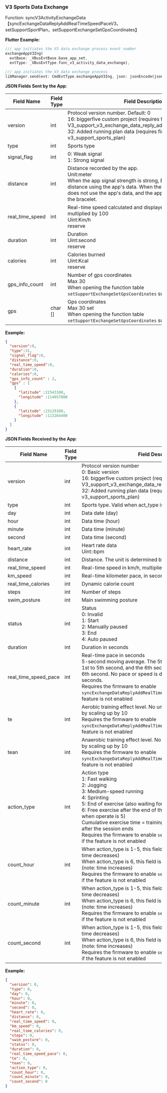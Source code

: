 ### V3 Sports Data Exchange

Function: syncV3ActivityExchangeData 【syncExchangeDataReplyAddRealTimeSpeedPaceV3，setSupportSportPlan，setSupportExchangeSetGpsCoordinates】

**Flutter Example:**

```dart
/// app initiates the V3 data exchange process event number
exchangeAppV3Ing(
  evtBase: _VBusEvtBase.base_app_set,
  evtType: _VBusEvtType.func_v3_activity_data_exchange),

/// app initiates the V3 data exchange process
libManager.send(evt: CmdEvtType.exchangeAppV3Ing, json: jsonEncode(json));
```

**JSON Fields Sent by the App**:

| Field Name      | Field Type | Field Description                                            |
| --------------- | ---------- | ------------------------------------------------------------ |
| version         | int        | Protocol version number. Default: 0<br />16: biggerfive custom project (requires firmware to enable V3_support_v3_exchange_data_reply_add_real_time_speed_pace)<br />32: Added running plan data (requires firmware to enable v3_support_sports_plan) |
| type            | int        | Sports type                                                  |
| signal_flag     | int        | 0: Weak signal<br />1: Strong signal                         |
| distance        | int        | Distance recorded by the app. <br />Unit:meter<br />When the app signal strength is strong, BLE calculates the distance using the app's data. When the app signal is weak, BLE does not use the app's data, and the app displays the data from the bracelet. |
| real_time_speed | int        | Real-time speed calculated and displayed by the app, in km/h, multiplied by 100<br />Uint:Km/h<br />reserve |
| duration        | int        | Duration<br />Uint:second<br />reserve                       |
| calories        | int        | Calories burned<br />Uint:Kcal<br />reserve                  |
| gps_info_count  | int        | Number of gps coordinates<br/>Max 30<br />When opening the function table ` setSupportExchangeSetGpsCoordinates ` support |
| gps             | char []    | Gps coordinates<br/>Max 30 set<br />When opening the function table ` setSupportExchangeSetGpsCoordinates ` support |

**Example:**

```json
{
  "version":0,
  "type":31,
  "signal_flag":0,
  "distance":0,
  "real_time_speed":0,
  "duration":0,
  "calories":0,
  "gps_info_count" : 2,
  "gps" : [
    {
      "latitude" :22543100,
      "longitude" :114057800
    },
    {
      "latitude" :23129100,
      "longitude" :113264400
    }
  ]
}
```

**JSON Fields Received by the App**:

| Field Name           | Field Type | Field Description                                            |
| -------------------- | ---------- | ------------------------------------------------------------ |
| version              | int        | Protocol version number<br />0: Basic version<br />16: biggerfive custom project (requires firmware to enable V3_support_v3_exchange_data_reply_add_real_time_speed_pace)<br />32: Added running plan data (requires firmware to enable v3_support_sports_plan) |
| type                 | int        | Sports type. Valid when act_type is 0                        |
| day                  | int        | Data date (day)                                              |
| hour                 | int        | Data time (hour)                                             |
| minute               | int        | Data time (minute)                                           |
| second               | int        | Data time (second)                                           |
| heart_rate           | int        | Heart rate data<br />Uint::bpm                               |
| distance             | int        | Distance. The unit is determined by the unit settings        |
| real_time_speed      | int        | Real-time speed in km/h, multiplied by 100                   |
| km_speed             | int        | Real-time kilometer pace, in seconds per kilometer           |
| real_time_calories   | int        | Dynamic calorie count                                        |
| steps                | int        | Number of steps                                              |
| swim_posture         | int        | Main swimming posture                                        |
| status               | int        | Status<br />0: Invalid<br />1: Start<br />2: Manually paused<br />3: End<br />4: Auto paused |
| duration             | int        | Duration in seconds                                          |
| real_time_speed_pace | int        | Real-time pace in seconds<br />5-second moving average. The 5th second uses the data from 1st to 5th second, and the 6th second uses the data from 2nd to 6th second. No pace or speed is displayed for the 1st to 4th seconds.<br />Requires the firmware to enable `syncExchangeDataReplyAddRealTimeSpeedPaceV3`. Returns 0 if the feature is not enabled |
| te                   | int        | Aerobic training effect level. No unit. Range: 0-50. Transmitted by scaling up by 10<br />Requires the firmware to enable `syncExchangeDataReplyAddRealTimeSpeedPaceV3`. Returns 0 if the feature is not enabled |
| tean                 | int        | Anaerobic training effect level. No unit. Range: 0-50. Transmitted by scaling up by 10<br />Requires the firmware to enable `syncExchangeDataReplyAddRealTimeSpeedPaceV3`. Returns 0 if the feature is not enabled |
| action_type          | int        | Action type<br />1: Fast walking<br />2: Jogging<br />3: Medium-speed running<br />4: Sprinting<br />5: End of exercise (also waiting for user to start free exercise)<br />6: Free exercise after the end of the workout (this field is effective when operate is 5)<br />Cumulative exercise time = training time within the session + time after the session ends<br />Requires the firmware to enable `setSupportSportPlan`. Returns 0 if the feature is not enabled |
| count_hour           | int        | When action_type is 1-5, this field is the countdown time (note: time decreases)<br />When action_type is 6, this field is the time after the session ends (note: time increases)<br />Requires the firmware to enable `setSupportSportPlan`. Returns 0 if the feature is not enabled |
| count_minute         | int        | When action_type is 1-5, this field is the countdown time (note: time decreases)<br />When action_type is 6, this field is the time after the session ends (note: time increases)<br />Requires the firmware to enable `setSupportSportPlan`. Returns 0 if the feature is not enabled |
| count_second         | int        | When action_type is 1-5, this field is the countdown time (note: time decreases)<br />When action_type is 6, this field is the time after the session ends (note: time increases)<br />Requires the firmware to enable `setSupportSportPlan`. Returns 0 if the feature is not enabled |

**Example:**

```json
{
  "version": 0,
  "type": 0,
  "day": 0,
  "hour": 0,
  "minute": 0,
  "second": 0,
  "heart_rate": 0,
  "distance": 0,
  "real_time_speed": 0,
  "km_speed": 0,
  "real_time_calories": 0,
  "steps": 0,
  "swim_posture": 0,
  "status": 0,
  "duration": 0,
  "real_time_speed_pace": 0,
  "te": 0,
  "tean": 0,
  "action_type": 0,
  "count_hour": 0,
  "count_minute": 0,
  "count_second": 0
}
```


